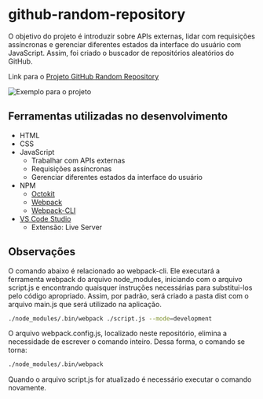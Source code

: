 # github-random-repository
O objetivo do projeto é introduzir sobre APIs externas, lidar com requisições assíncronas e gerenciar diferentes estados da interface do usuário com JavaScript.
Assim, foi criado o buscador de repositórios aleatórios do GitHub.

Link para o [Projeto GitHub Random Repository](https://roadmap.sh/projects/github-random-repo)

![Exemplo para o projeto](https://assets.roadmap.sh/guest/github-repo-finder-n2qz4.png)

## Ferramentas utilizadas no desenvolvimento

- HTML
- CSS
- JavaScript
    - Trabalhar com APIs externas
    - Requisições assíncronas
    - Gerenciar diferentes estados da interface do usuário
- NPM
    - [Octokit](https://www.npmjs.com/package/octokit)
    - [Webpack](https://www.npmjs.com/package/webpack)
    - [Webpack-CLI](https://www.npmjs.com/package/webpack-cli)
- [VS Code Studio](https://code.visualstudio.com/)
    - Extensão: Live Server

## Observações
O comando abaixo é relacionado ao webpack-cli. Ele executará a ferramenta webpack do arquivo node_modules, iniciando com o arquivo script.js e encontrando quaisquer instruções necessárias para substitui-los pelo código apropriado. Assim, por padrão, será criado a pasta dist com o arquivo main.js que será utilizado na aplicação.
```bash
./node_modules/.bin/webpack ./script.js --mode=development
```
O arquivo webpack.config.js, localizado neste repositório, elimina a necessidade de escrever o comando inteiro. Dessa forma, o comando se torna:
```bash
./node_modules/.bin/webpack
```
Quando o arquivo script.js for atualizado é necessário executar o comando novamente.
